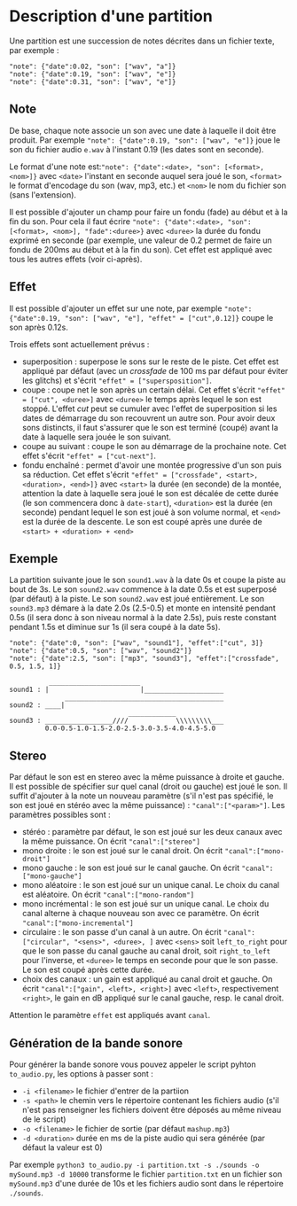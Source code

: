 
# Description d'une partition

Une partition est une succession de notes décrites dans un fichier texte, par exemple :
```
"note": {"date":0.02, "son": ["wav", "a"]}
"note": {"date":0.19, "son": ["wav", "e"]}
"note": {"date":0.31, "son": ["wav", "e"]}
```

## Note

De base, chaque note associe un son avec une date à laquelle il doit être produit. Par exemple `"note": {"date":0.19, "son": ["wav", "e"]}` joue le son du fichier audio `e.wav` à l'instant 0.19 (les dates sont en seconde).

Le format d'une note est:`"note": {"date":<date>, "son": [<format>, <nom>]}`
avec `<date>` l'instant en seconde auquel sera joué le son, `<format>` le format d'encodage du son (wav, mp3, etc.) et `<nom>` le nom du fichier son (sans l'extension).

Il est possible d'ajouter un champ pour faire un fondu (fade) au début et à la fin du son. Pour cela il faut écrire `"note": {"date":<date>, "son": [<format>, <nom>], "fade":<duree>}` avec `<duree>` la durée du fondu exprimé en seconde (par exemple, une valeur de 0.2 permet de faire un fondu de 200ms au début et à la fin du son). Cet effet est appliqué avec tous les autres effets (voir ci-après).

## Effet

Il est possible d'ajouter un effet sur une note, par exemple `"note": {"date":0.19, "son": ["wav", "e"], "effet" = ["cut",0.12]}` coupe le son après 0.12s.

Trois effets sont actuellement prévus :
- superposition : superpose le sons sur le reste de le piste. Cet effet est appliqué par défaut (avec un _crossfade_ de 100 ms par défaut pour éviter les glitchs) et s'écrit `"effet" = ["supersposition"]`.
- coupe : coupe net le son après un certain délai. Cet effet s'écrit `"effet" = ["cut", <duree>]` avec `<duree>` le temps après lequel le son est stoppé. L'effet _cut_ peut se cumuler avec l'effet de superposition si les dates de démarrage du son recouvrent un autre son. Pour avoir deux sons distincts, il faut s'assurer que le son est terminé (coupé) avant la date à laquelle sera jouée le son suivant.
- coupe au suivant : coupe le son au démarrage de la prochaine note. Cet effet s'écrit `"effet" = ["cut-next"]`.
- fondu enchaîné : permet d'avoir une montée progressive d'un son puis sa réduction. Cet effet s'écrit
`"effet" = ["crossfade", <start>, <duration>, <end>]}` avec `<start>` la durée (en seconde) de la montée, attention la date à laquelle sera joué le son est décalée de cette durée (le son commencera donc à `date-start`), `<duration>` est la durée (en seconde) pendant lequel le son est joué à son volume normal, et `<end>` est la durée de la descente. Le son est coupé après une durée de `<start> + <duration> + <end>`

## Exemple
La partition suivante joue le son `sound1.wav` à la date 0s et coupe la piste au bout de 3s. Le son `sound2.wav` commence à la date 0.5s et est superposé (par défaut) à la piste. Le son `sound2.wav` est joué entièrement. Le son `sound3.mp3` démare à la date 2.0s (2.5-0.5) et monte en intensité pendant 0.5s (il sera donc à son niveau normal à la date 2.5s), puis reste constant pendant 1.5s et diminue sur 1s (il sera coupé à la date 5s).
```
"note": {"date":0, "son": ["wav", "sound1"], "effet":["cut", 3]}
"note": {"date":0.5, "son": ["wav", "sound2"]}
"note": {"date":2.5, "son": ["mp3", "sound3"], "effet":["crossfade", 0.5, 1.5, 1]}
```
```
          _______________________
sound1 : |                       |____________________
              ________________________________________
sound2 : ____|
                              ____________
sound3 : _________________////            \\\\\\\\\___
         0.0-0.5-1.0-1.5-2.0-2.5-3.0-3.5-4.0-4.5-5.0
```

## Stereo

Par défaut le son est en stereo avec la même puissance à droite et gauche. Il est possible de spécifier sur quel canal (droit ou gauche) est joué le son. Il suffit d'ajouter à la note un nouveau paramètre (s'il n'est pas spécifié, le son est joué en stéréo avec la même puissance) : `"canal":["<param>"]`. Les paramètres possibles sont :

- stéréo : paramètre par défaut, le son est joué sur les deux canaux avec la même puissance. On écrit `"canal":["stereo"]`
- mono droite : le son est joué sur le canal droit. On écrit `"canal":["mono-droit"]`
- mono gauche : le son est joué sur le canal gauche. On écrit `"canal":["mono-gauche"]`
- mono aléatoire : le son est joué sur un unique canal. Le choix du canal est aléatoire. On écrit  `"canal":["mono-random"]`
- mono incrémental : le son est joué sur un unique canal. Le choix du canal alterne à chaque nouveau son avec ce paramètre. On écrit  `"canal":["mono-incremental"]`
- circulaire : le son passe d'un canal à un autre. On écrit `"canal":["circular", "<sens>", <duree>, ]` avec `<sens>` soit `left_to_right` pour que le son passe du canal gauche au canal droit, soit `right_to_left` pour l'inverse, et `<duree>` le temps en seconde pour que le son passe. Le son est coupé après cette durée.
- choix des canaux : un gain est appliqué au canal droit et gauche. On écrit `"canal":["gain", <left>, <right>]` avec `<left>`, respectivement `<right>`, le gain en dB appliqué sur le canal gauche, resp. le canal droit.

Attention le paramètre `effet` est appliqués avant `canal`.

## Génération de la bande sonore

Pour générer la bande sonore vous pouvez appeler le script pyhton `to_audio.py`, les options à passer sont :
- `-i <filename>` le fichier d'entrer de la partiion
- `-s <path>` le chemin vers le répertoire contenant les fichiers audio (s'il n'est pas renseigner les fichiers doivent être déposés au même niveau de le script)
- `-o <filename>` le fichier de sortie (par défaut `mashup.mp3`)
- `-d <duration>` durée en ms de la piste audio qui sera générée (par défaut la valeur est 0)

Par exemple
```python3 to_audio.py -i partition.txt -s ./sounds -o mySound.mp3 -d 10000```
transforme le fichier `partition.txt` en un fichier son `mySound.mp3` d'une durée de 10s et les fichiers audio sont dans le répertoire `./sounds`.
